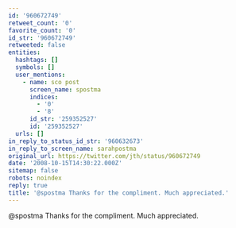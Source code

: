 ```yaml
---
id: '960672749'
retweet_count: '0'
favorite_count: '0'
id_str: '960672749'
retweeted: false
entities:
  hashtags: []
  symbols: []
  user_mentions:
    - name: sco post
      screen_name: spostma
      indices:
        - '0'
        - '8'
      id_str: '259352527'
      id: '259352527'
  urls: []
in_reply_to_status_id_str: '960632673'
in_reply_to_screen_name: sarahpostma
original_url: https://twitter.com/jth/status/960672749
date: '2008-10-15T14:30:22.000Z'
sitemap: false
robots: noindex
reply: true
title: '@spostma Thanks for the compliment. Much appreciated.'
---
```


@spostma Thanks for the compliment. Much appreciated.
